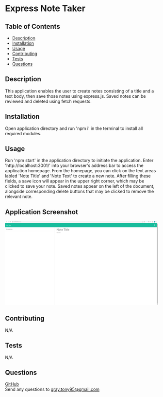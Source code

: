 # Express Note Taker

  

  ## Table of Contents

  - [Description](#description)
  - [Installation](#installation)
  - [Usage](#usage)
  - [Contributing](#contributing)
  - [Tests](#tests)
  - [Questions](#questions)
  ## Description

  This application enables the user to create notes consisting of a title and a text body, then save those notes using express.js. Saved notes can be reviewed and deleted using fetch requests.
  ## Installation

  Open application directory and run 'npm i' in the terminal to install all required modules.
  ## Usage

  Run 'npm start' in the application directory to initiate the application. Enter 'http://localhost:3001/' into your browser's address bar to access the application homepage. From the homepage, you can click on the text areas labled 'Note Title' and 'Note Text' to create a new note. After filling these fields, a save icon will appear in the upper right corner, which may be clicked to save your note. Saved notes appear on the left of the document, alongside corresponding delete buttons that may be clicked to remove the relevant note.
  ## Application Screenshot
  
  ![alt text](./public/assets/images/note-taker-screenshot.png)
  ## Contributing

  N/A
  ## Tests

  N/A
  ## Questions

  [GitHub](https://github.com/TGray95) <br>
  Send any questions to gray.tony95@gmail.com
